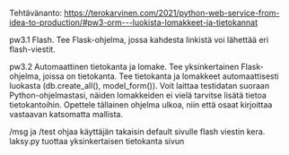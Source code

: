 Tehtävänanto: https://terokarvinen.com/2021/python-web-service-from-idea-to-production/#pw3-orm---luokista-lomakkeet-ja-tietokannat

pw3.1 Flash. Tee Flask-ohjelma, jossa kahdesta linkistä voi lähettää eri flash-viestit.

pw3.2 Automaattinen tietokanta ja lomake. Tee yksinkertainen Flask-ohjelma, joissa on tietokanta. Tee tietokanta ja lomakkeet automaattisesti luokasta (db.create_all(), model_form()). Voit laittaa testidatan suoraan Python-ohjelmastasi, näiden lomakkeiden ei vielä tarvitse lisätä tietoa tietokantoihin. Opettele tällainen ohjelma ulkoa, niin että osaat kirjoittaa vastaavan katsomatta mallista.


/msg ja /test ohjaa käyttäjän takaisin default sivulle flash viestin kera.
laksy.py tuottaa yksinkertaisen tietokanta sivun


